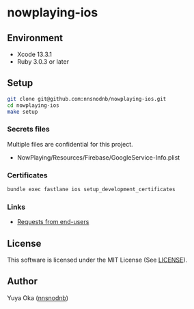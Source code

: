 # nowplaying-ios

## Environment

- Xcode 13.3.1
- Ruby 3.0.3 or later

## Setup

```sh
git clone git@github.com:nnsnodnb/nowplaying-ios.git
cd nowplaying-ios
make setup
```

### Secrets files

Multiple files are confidential for this project.

- NowPlaying/Resources/Firebase/GoogleService-Info.plist

### Certificates

```sh
bundle exec fastlane ios setup_development_certificates
```

### Links

- [Requests from end-users](https://docs.google.com/spreadsheets/d/1oNtyJ2x1G-2ZDktxT-jpo1I-8Wqif4Xhc40lH40Crrw/edit?usp=sharing)

## License

This software is licensed under the MIT License (See [LICENSE](LICENSE)).

## Author

Yuya Oka ([nnsnodnb](https://github.com/nnsnodnb))
